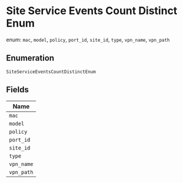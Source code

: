 
# Site Service Events Count Distinct Enum

enum: `mac`, `model`, `policy`, `port_id`, `site_id`, `type`, `vpn_name`, `vpn_path`

## Enumeration

`SiteServiceEventsCountDistinctEnum`

## Fields

| Name |
|  --- |
| `mac` |
| `model` |
| `policy` |
| `port_id` |
| `site_id` |
| `type` |
| `vpn_name` |
| `vpn_path` |

